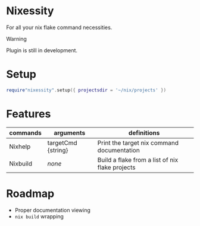 # Nixessity
For all your nix flake command necessities.

> [!WARNING]
> Plugin is still in development.

# Setup
```lua
require"nixessity".setup({ projectsdir = '~/nix/projects' })
```

# Features
|commands|arguments|definitions|
|-|-|-|
|Nixhelp|targetCmd {string}|Print the target nix command documentation|
|Nixbuild|_none_|Build a flake from a list of nix flake projects|

# Roadmap
- Proper documentation viewing
- `nix build` wrapping
